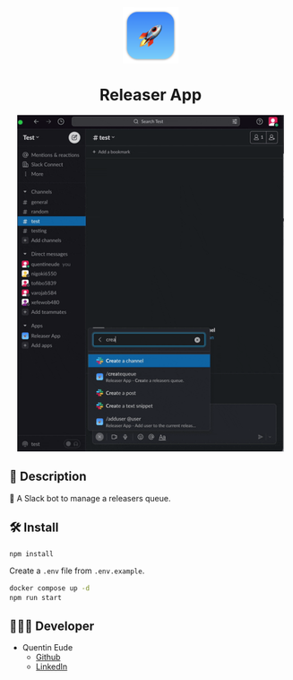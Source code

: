 <div align=center><img src="images/icon.png" align=center height="100"></div>
<h1 align=center>Releaser App</h1>

<div align=center><img src="images/demo.gif" height="600"></div>

## 📖 Description

🚀 A Slack bot to manage a releasers queue.

## 🛠️ Install

```bash
npm install
```
Create a `.env` file from `.env.example`.
```bash
docker compose up -d
npm run start
```

## 👨🏻‍💻 Developer

- Quentin Eude
  - [Github](https://github.com/qeude)
  - [LinkedIn](https://www.linkedin.com/in/quentineude/)
